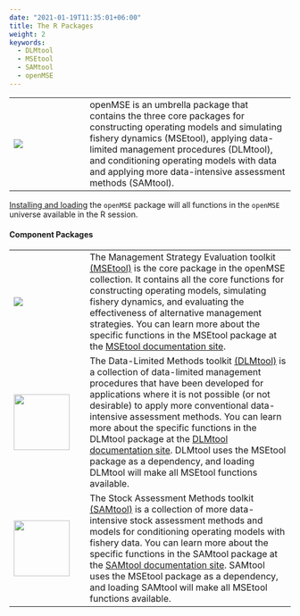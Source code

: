 ```yaml
---
date: "2021-01-19T11:35:01+06:00"
title: The R Packages
weight: 2
keywords:
  - DLMtool
  - MSEtool
  - SAMtool
  - openMSE
---
```


<table>
 <tr>
    <td width="120"> <a href="#openMSE"> <img src="/images/OpenMSE.png" > </a></td>
    <td> openMSE is an umbrella package that contains the three core packages for constructing operating models and simulating fishery dynamics (MSEtool), applying data-limited management procedures (DLMtool), and conditioning operating models with data and applying more data-intensive assessment methods (SAMtool).
    </td>
 </tr>
</table>

<a href="/about-openmse/prerequisites/#installing-the-packages">Installing and loading</a> the `openMSE` package will all functions in the `openMSE` universe available in the R session.



#### Component Packages

<table>
 <tr>
    <td width="120"> <a href="https://msetool.openMSE.com"> <img src="/images/MSEtool.png" > </a></td>
    <td> The Management Strategy Evaluation toolkit
    <a href="https://msetool.openMSE.com">(MSEtool)</a> is the core package in the openMSE collection. It contains all the core functions for constructing operating models, simulating fishery dynamics, and evaluating the effectiveness of alternative management strategies. You can learn more about the specific functions in the MSEtool package at the <a href="https://msetool.openMSE.com">MSEtool documentation site</a>.
    </td>
 </tr>
 <tr>
    <td> <a href="https://dlmtool.openMSE.com/"> <img src="/images/DLMtool.png" width="100"> </a></td>
    <td> The Data-Limited Methods toolkit 
    <a href="https://dlmtool.openMSE.com">(DLMtool)</a> is a collection of data-limited management procedures that have been developed for applications where it is not possible (or not desirable) to apply more conventional data-intensive assessment methods. You can learn more about the specific functions in the DLMtool package at the <a href="https://dlmtool.openMSE.com/">DLMtool documentation site</a>. DLMtool uses the MSEtool package as a dependency, and loading DLMtool will make all MSEtool functions available.
    </td>
 </tr>
 <tr>
    <td> <a href="https://samtool.openMSE.com"> <img src="/images/SAMtool.png" width="100"> </a></td>
    <td> The Stock Assessment Methods toolkit 
    <a href="https://samtool.openMSE.com">(SAMtool)</a> is a collection of more data-intensive stock assessment methods and models for conditioning operating models with fishery data. You can learn more about the specific functions in the SAMtool package at the <a href="https://samtool.openMSE.com">SAMtool documentation site</a>. SAMtool uses the MSEtool package as a dependency, and loading SAMtool will make all MSEtool functions available.
    </td>
 </tr>
</table>








<!--
<script>
$(document).ready(function(){
    $('img[usemap]').rwdImageMaps();
});
</script>

<div>
<img src="/images/PackageStructure.png" alt="" usemap="#Map" width="300" height="300" />
<map name="Map" id="Map">
    <area alt="" title="openMSE" href="#openMSE" shape="rect" coords="75,0,225,100" />
    <area alt="" title="DLMtool" href="#DLMtool" shape="rect" coords="0,100,138,200" />
    <area alt="" title="SAMtool" href="#SAMtool" shape="rect" coords="162,100,300,200" />
    <area alt="" title="MSEtool" href="#MSEtool" shape="rect" coords="75,200,225,300" />

</map>
</div>

--!>

